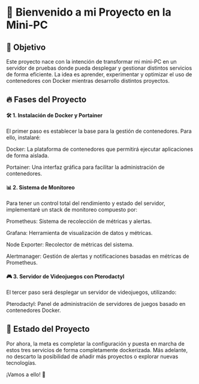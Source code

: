 # 🚀 Bienvenido a mi Proyecto en la Mini-PC

## 🎯 Objetivo

Este proyecto nace con la intención de transformar mi mini-PC en un servidor de pruebas donde pueda desplegar y gestionar distintos servicios de forma eficiente. La idea es aprender, experimentar y optimizar el uso de contenedores con Docker mientras desarrollo distintos proyectos.

## 🔥 Fases del Proyecto

#### 🛠️ 1. Instalación de Docker y Portainer

El primer paso es establecer la base para la gestión de contenedores. Para ello, instalaré:

Docker: La plataforma de contenedores que permitirá ejecutar aplicaciones de forma aislada.

Portainer: Una interfaz gráfica para facilitar la administración de contenedores.

#### 📊 2. Sistema de Monitoreo

Para tener un control total del rendimiento y estado del servidor, implementaré un stack de monitoreo compuesto por:

Prometheus: Sistema de recolección de métricas y alertas.

Grafana: Herramienta de visualización de datos y métricas.

Node Exporter: Recolector de métricas del sistema.

Alertmanager: Gestión de alertas y notificaciones basadas en métricas de Prometheus.

#### 🎮 3. Servidor de Videojuegos con Pterodactyl

El tercer paso será desplegar un servidor de videojuegos, utilizando:

Pterodactyl: Panel de administración de servidores de juegos basado en contenedores Docker.

## 📌 Estado del Proyecto

Por ahora, la meta es completar la configuración y puesta en marcha de estos tres servicios de forma completamente dockerizada. Más adelante, no descarto la posibilidad de añadir más proyectos o explorar nuevas tecnologías.

¡Vamos a ello! 🚀
